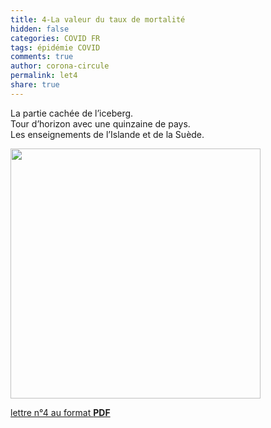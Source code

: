 ```yaml
---
title: 4-La valeur du taux de mortalité
hidden: false
categories: COVID FR
tags: épidémie COVID 
comments: true
author: corona-circule
permalink: let4
share: true
---
```


<link rel="stylesheet" href="../assets/css/style.css">

La partie cachée de l’iceberg.<br/>
Tour d’horizon avec une quinzaine de pays.<br/>
Les enseignements de l’Islande et de la Suède.<br/>



<img src='/lettres/images/img-04.png' width='400px'/>

[lettre n°4 au format __PDF__](/lettres/resources/pdf/lettre-04.pdf)
